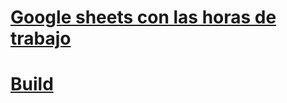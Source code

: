 # [Google sheets con las horas de trabajo](https://docs.google.com/spreadsheets/d/1KaPQFhalR4DZHaM5jg_axbyKSt9URb51T6iQw68BVRU/edit?usp=sharing)

# [Build]([https://docs.google.com/spreadsheets/d/1KaPQFhalR4DZHaM5jg_axbyKSt9URb51T6iQw68BVRU/edit?usp=sharing](https://drive.google.com/drive/folders/1Fep-Eejzn7g4BHHO9WRPwDZvsP1kmwEO?usp=drive_link))

